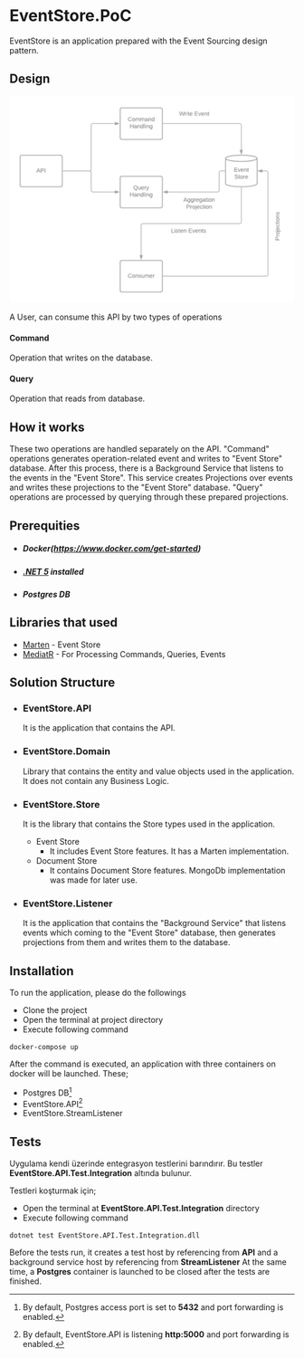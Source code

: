 # EventStore.PoC

EventStore is an application prepared with the Event Sourcing design pattern.

## Design

![alt text](https://github.com/1bcrona/EventStore.PoC/blob/master/eventstore_diagram.png?raw=true)

A User, can consume this API by two types of operations
#### Command

Operation that writes on the database.

#### Query

Operation that reads from database.

## How it works

These two operations are handled separately on the API. "Command" operations generates operation-related event and writes to "Event Store" database.
After this process, there is a Background Service that listens to the events in the "Event Store". This service creates Projections over events and writes these projections to the "Event Store" database.
"Query" operations are processed by querying through these prepared projections.


## Prerequities
   - ##### Docker(https://www.docker.com/get-started)
   - ##### [.NET 5](https://dotnet.microsoft.com/download/dotnet/5.0) installed 
   - ##### Postgres DB

## Libraries that used

   - [Marten](https://github.com/JasperFx/marten) - Event Store
   - [MediatR](https://github.com/jbogard/MediatR) - For Processing Commands, Queries, Events

## Solution Structure

- ### EventStore.API
  
  It is the application that contains the API.
 
- ### EventStore.Domain

  Library that contains the entity and value objects used in the application. It does not contain any Business Logic.
 
- ### EventStore.Store
 
  It is the library that contains the Store types used in the application.
 
    * Event Store
      - It includes Event Store features. It has a Marten implementation.
    * Document Store
      - It contains Document Store features. MongoDb implementation was made for later use.
 
 - ### EventStore.Listener
      It is the application that contains the "Background Service" that listens events which coming to the "Event Store" database, then generates projections from them and writes  them to the database.
 
 ## Installation
 
To run the application, please do the followings
 * Clone the project
 * Open the terminal at project directory
 * Execute following command
 <pre><code>docker-compose up</code></pre>
 
After the command is executed, an application with three containers on docker will be launched.
These;
 * Postgres DB[^1]
 * EventStore.API[^2]
 * EventStore.StreamListener
 
 [^1]: By default, Postgres access port is set to **5432** and port forwarding is enabled.</sup>
 [^2]: By default, EventStore.API is listening  **http:5000** and port forwarding is enabled.</sup>
 
 ## Tests
 
 Uygulama kendi üzerinde entegrasyon testlerini barındırır.
 Bu testler **EventStore.API.Test.Integration** altında bulunur.
 
 Testleri koşturmak için;
 * Open the terminal at **EventStore.API.Test.Integration** directory
 * Execute following command
 <pre><code>dotnet test EventStore.API.Test.Integration.dll</code></pre>
 
 Before the tests run, it creates a test host by referencing from **API** and a background service host by referencing from **StreamListener**
 At the same time, a **Postgres** container is launched to be closed after the tests are finished.
